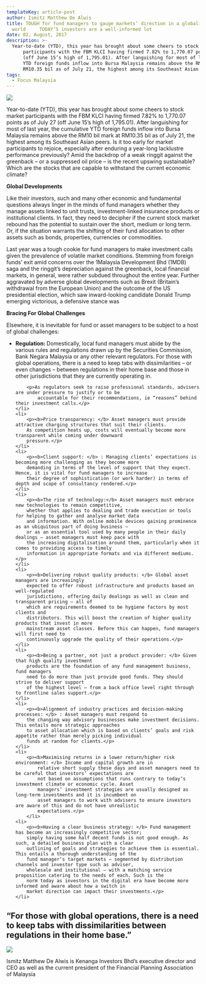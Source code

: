 ```yaml
---
templateKey: article-post
author: Ismitz Matthew De Alwis
title: TOUGH for fund managers to gauge markets’ direction in a globalised
  world     TODAY’S investors are a well-informed lot
date: 02, August, 2017
description: >-
  Year-to-date (YTD), this year has brought about some cheers to stock market
      participants with the FBM KLCI having firmed 7.82% to 1,770.07 points as of July 27
      (off June 15’s high of 1,795.01). After languishing for most of last year, the cumulative
      YTD foreign funds inflow into Bursa Malaysia remains above the RM10 bil mark at
      RM10.35 bil as of July 21, the highest among its Southeast Asian peers.
tags:
  - Focus Malaysia
---
```

![](/img/2017-08-02-focus-malaysia-living-up-to-mounting-challenges-1.png)

<p>Year-to-date (YTD), this year has brought about some cheers to stock market
    participants with the FBM KLCI having firmed 7.82% to 1,770.07 points as of July 27
    (off June 15’s high of 1,795.01). After languishing for most of last year, the cumulative
    YTD foreign funds inflow into Bursa Malaysia remains above the RM10 bil mark at
    RM10.35 bil as of July 21, the highest among its Southeast Asian peers. Is it too early for market participants to rejoice, especially after enduring a year-long lacklustre performance previously?
    Amid the backdrop of a weak ringgit against the greenback – or a suppressed oil price – is the recent
    upswing sustainable? Which are the stocks that are capable to withstand the current economic climate?</p>
  

**Global Developments**
<p>Like their investors, such and many other economic and fundamental questions always linger in the minds
    of fund managers whether they manage assets linked to unit trusts, investment-linked insurance products
    or institutional clients. In fact, they need to decipher if the current stock market rebound has the potential
    to sustain over the short, medium or long term. Or, if the situation warrants the shifting of their fund
    allocation to other assets such as bonds, properties, currencies or commodities.</p>

<p>Last year was a tough cookie for fund managers to make investment calls given the prevalence of volatile
    market conditions. Stemming from foreign funds’ exit amid concerns over the 1Malaysia Development Bhd
    (1MDB) saga and the ringgit’s depreciation against the greenback, local financial markets, in general, were
    rather subdued throughout the entire year. Further aggravated by adverse global developments such as
    Brexit (Britain’s withdrawal from the European Union) and the outcome of the US presidential election,
    which saw inward-looking candidate Donald Trump emerging victorious, a defensive stance was</p>

**Bracing For Global Challenges </h3>**

<p>Elsewhere, it is inevitable for fund or asset managers to be subject to a host of global challenges:</p>

<ul>
    <li>
        <p><b>Regulation: </b> Domestically, local fund managers must abide by the various rules and regulations drawn
        up by the Securities Commission, Bank Negara Malaysia or any other relevant regulators. For those with
        global operations, there is a need to keep tabs with dissimilarities – or even changes – between
        regulations in their home base and those in other jurisdictions that they are currently operating in.</p>
    
        <p>As regulators seek to raise professional standards, advisers are under pressure to justify or to be
            accountable for their recommendations, ie “reasons” behind their investment calls.</p>
    </li>
    <li>
        <p><b>Price transparency: </b> Asset managers must provide attractive charging structures that suit their clients.
        As competition heats up, costs will eventually become more transparent while coming under downward
        pressure.</p>
    </li>
    <li>
        <p><b>Client support: </b> : Managing clients’ expectations is becoming more challenging as they become more
        demanding in terms of the level of support that they expect. Hence, it is vital for fund managers to increase
        their degree of sophistication (or work harder) in terms of depth and scope of consultancy rendered.</p>
    </li>
    <li>
        <p><b>The rise of technology:</b> Asset managers must embrace new technologies to remain competitive,
        whether that applies to dealing and trade execution or tools for helping to gather and analyse market data
        and information. With online mobile devices gaining prominence as an ubiquitous part of doing business –
        or as an essential tool used by many people in their daily dealings – asset managers must keep pace with
        the increasing digitalisation around them, particularly when it comes to providing access to timely
        information in appropriate formats and via different mediums.</p>
    </li>
    <li>
        <p><b>Delivering robust quality products: </b> Global asset managers are increasingly
        expected to offer robust infrastructure and products based on well-regulated
        jurisdictions, offering daily dealings as well as clean and transparent pricing – all of
        which are requirements deemed to be hygiene factors by most clients and
        distributors. This will boost the creation of higher quality products that invest in more
        mainstream asset classes. Before this can happen, fund managers will first need to
        continuously upgrade the quality of their operations.</p>
    </li>
    <li>
        <p><b>Being a partner, not just a product provider: </b> Given that high quality investment
        products are the foundation of any fund management business, fund managers
        need to do more than just provide good funds. They should strive to deliver support
        of the highest level – from a back office level right through to frontline sales support.</p>
    </li>
    <li>
        <p><b>Alignment of industry practices and decision-making processes: </b> : Asset managers must respond to
        the changing way advisory businesses make investment decisions. This entails more strategic approaches
        to asset allocation which is based on clients’ goals and risk appetite rather than merely picking individual
        funds at random for clients.</p>
    </li>
    <li>
        <p><b>Maximising returns in a lower return/higher risk environment: </b> Income and capital growth are in
            relative short supply these days and asset managers need to be careful that investors’ expectations are
            not based on assumptions that runs contrary to today’s investment climate or economic cycle. Asset
            managers’ investment strategies are usually designed as long-term investments and it is incumbent on
            asset managers to work with advisers to ensure investors are aware of this and do not have unrealistic
            expectations.</p>
        </li>
    <li>
        <p><b>Having a clear business strategy: </b> Fund management has become an increasingly competitive sector;
        simply having some half decent funds is not good enough. As such, a detailed business plan with a clear
        outlining of goals and strategies to achieve them is essential. This entails a thorough understanding of the
        fund manager’s target markets – segmented by distribution channels and investor type such as adviser,
        wholesale and institutional – with a matching service proposition catering to the needs of each. Such is the
        norm today as investors in the digital era have become more informed and aware about how a switch in
        market direction can impact their investments.</p>
    </li>
  </ul> 

<h2>“For those
    with global
    operations,
    there is a
    need to keep
    tabs with
    dissimilarities
    between
    regulations in
    their home
    base.”</h2>

![](/img/2017-08-02-focus-malaysia-living-up-to-mounting-challenges-2.png)

<p>Ismitz Matthew De Alwis is Kenanga Investors Bhd’s executive director and CEO as well as the current
    president of the Financial Planning Association of Malaysia</p>